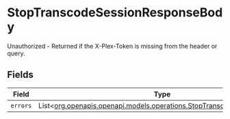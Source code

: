 # StopTranscodeSessionResponseBody

Unauthorized - Returned if the X-Plex-Token is missing from the header or query.


## Fields

| Field                                                                                                                            | Type                                                                                                                             | Required                                                                                                                         | Description                                                                                                                      |
| -------------------------------------------------------------------------------------------------------------------------------- | -------------------------------------------------------------------------------------------------------------------------------- | -------------------------------------------------------------------------------------------------------------------------------- | -------------------------------------------------------------------------------------------------------------------------------- |
| `errors`                                                                                                                         | List<[org.openapis.openapi.models.operations.StopTranscodeSessionErrors](../../models/operations/StopTranscodeSessionErrors.md)> | :heavy_minus_sign:                                                                                                               | N/A                                                                                                                              |